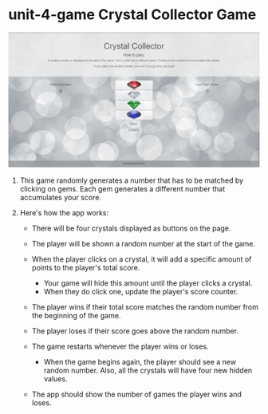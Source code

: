 # unit-4-game Crystal Collector Game
![Crystal Collector](assets/images/CrystalCollector.png)

1. This game randomly generates a number that has to be matched by clicking on gems.  Each gem generates a different number that accumulates your score. 

2. Here's how the app works: 

   * There will be four crystals displayed as buttons on the page.

   * The player will be shown a random number at the start of the game.

   * When the player clicks on a crystal, it will add a specific amount of points to the player's total score. 

     * Your game will hide this amount until the player clicks a crystal.
     * When they do click one, update the player's score counter.

   * The player wins if their total score matches the random number from the beginning of the game.

   * The player loses if their score goes above the random number.

   * The game restarts whenever the player wins or loses.

     * When the game begins again, the player should see a new random number. Also, all the crystals will have four new hidden values. 

   * The app should show the number of games the player wins and loses. 
